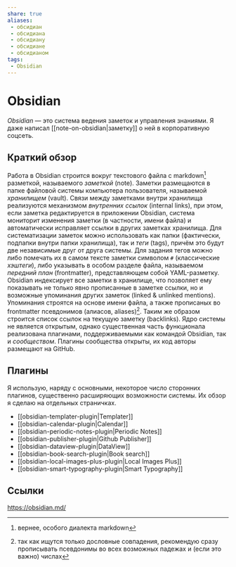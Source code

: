 ```yaml
---
share: true
aliases:
 - обсидиан
 - обсидиана
 - обсидиану
 - обсидиане
 - обсидианом
tags:
 - Obsidian
---
```

# Obsidian
*Obsidian* — это система ведения заметок и управления знаниями. Я даже написал [[note-on-obsidian|заметку]] о ней в корпоративную соцсеть.
## Краткий обзор
Работа в Obsidian строится вокруг текстового файла с markdown[^1] разметкой, называемого *заметкой* (note). Заметки размещаются в папке файловой системы компьютера пользователя, называемой *хранилищем* (vault). Связи между заметками внутри хранилища реализуются механизмом *внутренних ссылок* (internal links), при этом, если заметка редактируется в приложении Obsidian, система мониторит изменения заметки (в частности, имени файла) и автоматически исправляет ссылки в других заметках хранилища.
Для систематизации заметок можно использовать как папки (фактически, подпапки внутри папки хранилища), так и *теги* (tags), причём это будут две независимые друг от друга системы.
Для задания тегов можно либо помечать их в самом тексте заметки символом `#` (классические *хэштеги*),  либо указывать в особом разделе файла, называемом *передний план* (frontmatter), представляющем собой YAML-разметку.
Obsidian индексирует все заметки в хранилище, что позволяет ему показывать не только явно прописанные в заметке ссылки, но и возможные упоминания других заметок (linked & unlinked mentions). Упоминания строятся на основе имени файла, а также прописаных во frontmatter псевдонимов (алиасов, aliases)[^2]. Таким же образом строится список ссылок на текущую заметку (backlinks).
Ядро системы не является открытым, однако существенная часть функционала реализована плагинами, поддерживаемыми как командой Obsidian, так и *сообществом*. Плагины сообщества открыты, их код авторы размещают на GitHub.
## Плагины
Я использую, наряду с основными, некоторое число сторонних плагинов, существенно расширяющих возможности системы. Их обзор я сделаю на отдельных страничках.
- [[obsidian-templater-plugin|Templater]]
- [[obsidian-calendar-plugin|Calendar]]
- [[obsidian-periodic-notes-plugin|Periodic Notes]]
- [[obsidian-publisher-plugin|Github Publisher]]
- [[obsidian-dataview-plugin|DataView]]
- [[obsidian-book-search-plugin|Book search]]
- [[obsidian-local-images-plus-plugin|Local Images Plus]]
- [[obsidian-smart-typography-plugin|Smart Typography]]


[^1]: вернее, особого диалекта markdown
[^2]: так как ищутся только дословные совпадения, рекомендую сразу прописывать псевдонимы во всех возможных падежах и (если это важно) числах

## Ссылки
https://obsidian.md/
